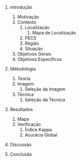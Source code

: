1. introdução
	1. Motivação
	2. Contexto
		1. Localização
			1. Mapa de Localização
		2. PECS
		3. Região
		4. Situação
	3. Objetivos Gerais
	4. Objetivos Específicos

2. Métodologia
	1. Teoria
	2. Imagem
		1. Seleção da Imagem
	3. Técnica
		1. Seleção da Técnica

3. Resultados
	1. Mapa
	2. Verificação
		1. Índice Kappa
		2. Acurácia Global

4. Discussão

5. Conclusão